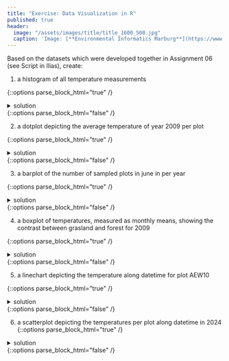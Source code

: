```yaml
---
title: "Exercise: Data Visualization in R"
published: true
header:
  image: "/assets/images/title/title_1600_500.jpg"
  caption: 'Image: [**Environmental Informatics Marburg**](https://www.uni-marburg.de/en/fb19/disciplines/physisch/environmentalinformatics)'
---
```


Based on the datasets which were developed together in Assignment 06 (see Script in Ilias), create:

1)  a histogram of all temperature measurements

{::options parse_block_html="true" /}
<details><summary markdown="span">solution</summary>
    # Data cleaning
    temp.raw <- read.csv("data/raw/plots.csv")
    temp.raw$datetime <- as.Date(temp.raw$datetime) #correct data type
    temp <- temp.raw[which(temp.raw$Ta_10>=-36.1),] # exclude extremes
    temp <- temp[which(temp$Ta_10<=40.2),]          # exclude extremes

    hist(temp$Ta_10, las=1, main="Temperature (°C) at ground level", xlab="Degrees Celsius")
</details>
{::options parse_block_html="false" /}


2)  a dotplot depicting the average temperature of year 2009 per plot

{::options parse_block_html="true" /}
<details><summary markdown="span">solution</summary>
    meanT_2009 <- aggregate(Ta_10~plotID, data=temp[temp$year==2009,], mean)
    dotchart(meanT_2009$Ta_10,labels=meanT_2009$plotID,cex=.6,xlab="average temperature") #.cex reduces size of elements such as labels
</details>
{::options parse_block_html="false" /}

3)  a barplot of the number of sampled plots in june in per year

{::options parse_block_html="true" /}
<details><summary markdown="span">solution</summary>
    plots.sampled <- tapply(temp$plotID,list(temp$month,temp$year), function(x)length(unique(x)))
    barplot(plots.sampled[6,], main="Number of sampled plots in June",xlab="Year")

    temp$LandUse <- factor(substr(temp$plotID, 3, 3))
    plots.sampled <- tapply(temp$plotID,list(temp$LandUse,temp$year,temp$month), function(x)length(unique(x)))
    barplot(plots.sampled[,,6], main="Number of sampled plots in June",xlab="Year")
</details>
{::options parse_block_html="false" /}

4)  a boxplot of temperatures, measured as monthly means, showing the contrast between grasland and forest for 2009

{::options parse_block_html="true" /}
<details><summary markdown="span">solution</summary>
     
     # Version 1: aggregating by Month/Plot/Year, depicting differences between land use
     mean.temp <- aggregate(Ta_10~plotID+LandUse+year+month, data=temp, mean)
     boxplot(Ta_10~LandUse, data=mean.temp[mean.temp$year==2009,])

     # Version 2: Depicting differences between landuse and months
     library(ggplot2)
     boxplot(Ta_10 ~ month + LandUse,
        data = mean.temp[mean.temp$year==2009,],
        col = colors <- rep(c("orange", "darkgreen"), each = 12), # This repeats each color 12 times (for each month)
        main = "Monthly Temperature Distribution by Land Cover Type in 2009",
        xlab = "Month",
        ylab = "Mean Temperature (°C)")
</details>
{::options parse_block_html="false" /}


5)  a linechart depicting the temperature along datetime for plot AEW10

{::options parse_block_html="true" /}
<details><summary markdown="span">solution</summary>

     plot(Ta_10~datetime, data=temp[temp$plotID=="AEW10",], col = "orange", type="l")
</details>
{::options parse_block_html="false" /}

6)  a scatterplot depicting the temperatures per plot along datetime in 2024
{::options parse_block_html="true" /}
<details><summary markdown="span">solution</summary>

    # for some extras, we'll also color the points according to landuse
    temp$LandUse <- factor(substr(temp$plotID, 3, 3))
    dat24 <- temp[temp$year==2024,]

    # creation of a color-vector including transparency
     colR <- col2rgb(c("darkgreen","orange")) #generation of RGB values from color-title
     colR <- colR/255 #Scaling for them to be within 0-1 instead of 255
     alpha.green <- rgb(colR[1,1],colR[2,1],colR[3,1],alpha=0.2) # generating new color incl. transparency
     alpha.orange <- rgb(colR[1,2],colR[2,2],colR[3,2],alpha=0.2)# generating new color incl. transparency

     colors <- c(alpha.orange, alpha.green)[dat24$LandUse] #generating a vector of colors sorted by the factor

    # the line which was asked for in the task 
      plot(Ta_10~datetime, data=dat24, col=colors, pch=19) #pch=changing point shape

    # add some line depicting the average as extra
    mean.temp.tab <- tapply(dat24$Ta_10, INDEX=list(dat24$datetime,dat24$LandUse), function(x)mean(x, na.rm=T))
    mean.temp24 <- as.data.frame(mean.temp.tab)
    mean.temp24$datetime <- as.Date(rownames(mean.temp.tab))
    lines(G~datetime, mean.temp24,
      col = "darkorange4", 
      lwd = 2)
    lines(W~datetime, mean.temp24,
      col = "black", 
      lwd = 2)
</details>
{::options parse_block_html="false" /}
